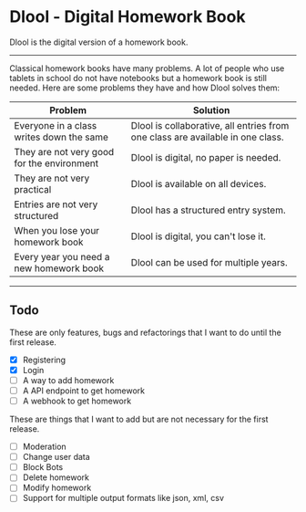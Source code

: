 # Dlool - Digital Homework Book

Dlool is the digital version of a homework book.

---

Classical homework books have many problems.
A lot of people who use tablets in school do not have notebooks but a homework book is still needed.
Here are some problems they have and how Dlool solves them:

| Problem                                    | Solution                                                                       |
| ------------------------------------------ | ------------------------------------------------------------------------------ |
| Everyone in a class writes down the same   | Dlool is collaborative, all entries from one class are available in one class. |
| They are not very good for the environment | Dlool is digital, no paper is needed.                                          |
| They are not very practical                | Dlool is available on all devices.                                             |
| Entries are not very structured            | Dlool has a structured entry system.                                           |
| When you lose your homework book           | Dlool is digital, you can't lose it.                                           |
| Every year you need a new homework book    | Dlool can be used for multiple years.                                          |

---

## Todo

These are only features, bugs and refactorings that I want to do until the first release.

-   [x] Registering
-   [x] Login
-   [ ] A way to add homework
-   [ ] A API endpoint to get homework
-   [ ] A webhook to get homework

These are things that I want to add but are not necessary for the first release.

-   [ ] Moderation
-   [ ] Change user data
-   [ ] Block Bots
-   [ ] Delete homework
-   [ ] Modify homework
-   [ ] Support for multiple output formats like json, xml, csv
